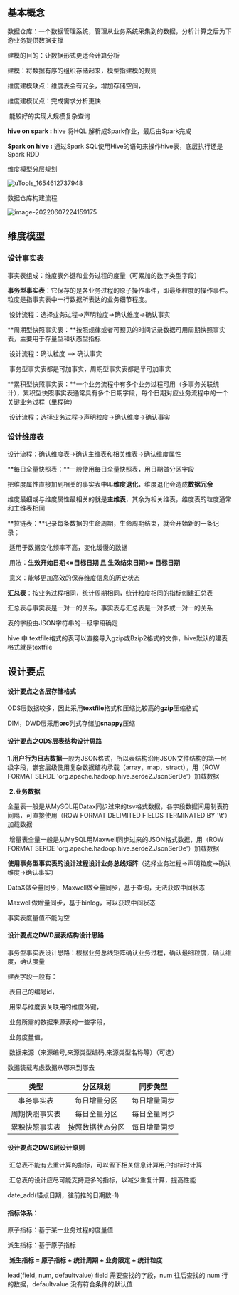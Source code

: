 ## 基本概念

数据仓库：一个数据管理系统，管理从业务系统采集到的数据，分析计算之后为下游业务提供数据支撑

建模的目的：让数据形式更适合计算分析

建模：将数据有序的组织存储起来，模型指建模的规则

维度建模缺点：维度表会有冗余，增加存储空间，

维度建模优点：完成需求分析更快

​						能较好的实现大规模复杂查询

**hive on spark :** hive 将HQL 解析成Spark作业，最后由Spark完成

**Spark on hive :** 通过Spark SQL使用Hive的语句来操作hive表，底层执行还是Spark RDD

维度模型分层规划

![uTools_1654612737948](F:\Atguigu\04_Note\文档\MDpng\uTools_1654612737948.png)



数据仓库构建流程

![image-20220607224159175](F:\Atguigu\04_Note\文档\MDpng\image-20220607224159175.png)

## 维度模型

### 设计事实表

事实表组成：维度表外键和业务过程的度量（可累加的数字类型字段）

**事务型事实表**：它保存的是各业务过程的原子操作事件，即最细粒度的操作事件。粒度是指事实表中一行数据所表达的业务细节程度。

​		设计流程：选择业务过程→声明粒度→确认维度→确认事实

**周期型快照事实表：**按照规律或者可预见的时间记录数据可用周期快照事实表，主要用于存量型和状态型指标

​		设计流程：确认粒度 --> 确认事实

​		事务型事实表都是可加事实，周期型事实表都是半可加事实

**累积型快照事实表：**一个业务流程中有多个业务过程可用（多事务关联统计），累积型快照事实表通常具有多个日期字段，每个日期对应业务流程中的一个关键业务过程（里程碑）

​		 设计流程：选择业务过程→声明粒度→确认维度→确认事实

### 设计维度表

设计流程：确认维度表→确认主维表和相关维表→确认维度属性

**每日全量快照表：**一般使用每日全量快照表，用日期做分区字段

把维度属性直接加到相关的事实表中叫**维度退化**，维度退化会造成**数据冗余**

维度最细或与维度属性最相关的就是**主维表**，其余为相关维表，维度表的粒度通常和主维表相同

**拉链表：**记录每条数据的生命周期，生命周期结束，就会开始新的一条记录；

​				适用于数据变化频率不高，变化缓慢的数据

​				用法：**生效开始日期<=目标日期  且  生效结束日期>= 目标日期**

​				意义：能够更加高效的保存维度信息的历史状态 

**汇总表**：按业务过程相同，统计周期相同，统计粒度相同的指标创建汇总表

汇总表与事实表是一对一的关系，事实表与汇总表是一对多或一对一的关系

表的字段由JSON字符串的一级字段确定

hive 中 textfile格式的表可以直接导入gzip或Bzip2格式的文件，hive默认的建表格式就是textfile

## 设计要点

#### 设计要点之各层存储格式

​		ODS层数据较多，因此采用**textfile**格式和压缩比较高的**gzip**压缩格式

​		DIM，DWD层采用**orc**列式存储加**snappy**压缩

#### 设计要点之ODS层表结构设计思路

​		**1.用户行为日志数据**一般为JSON格式，所以表结构沿用JSON文件结构的第一层级字段，嵌套层级使用复杂数据结构承载（array，map，stract），用（ROW FORMAT SERDE 'org.apache.hadoop.hive.serde2.JsonSerDe'）加载数据

​		**2.业务数据**

​			全量表一般是从MySQL用Datax同步过来的tsv格式数据，各字段数据间用制表符间隔，可直接使用（ROW FORMAT DELIMITED FIELDS TERMINATED BY '\t'） 加载数据

​			 增量表全量一般是从MySQL用Maxwell同步过来的JSON格式数据，用（ROW FORMAT SERDE 'org.apache.hadoop.hive.serde2.JsonSerDe'）加载数据

**使用事务型事实表的设计过程设计业务总线矩阵**（选择业务过程→声明粒度→确认维度→确认事实）

DataX做全量同步，Maxwell做全量同步，基于查询，无法获取中间状态

Maxwell做增量同步，基于binlog，可以获取中间状态

事实表度量值不能为空

#### 设计要点之DWD层表结构设计思路

事务型事实表设计思路：根据业务总线矩阵确认业务过程，确认最细粒度，确认维度，确认度量

建表字段一般有：

​					表自己的编号id，

​					用来与维度表关联用的维度外键，

​					业务所需的数据来源表的一些字段，

​					业务度量值，

​					数据来源（来源编号,来源类型编码,来源类型名称等）（可选）

数据装载考虑数据从哪来到哪去



|      类型      |     分区规划     |   同步类型   |
| :------------: | :--------------: | :----------: |
|   事务事实表   |   每日增量分区   | 每日增量同步 |
| 周期快照事实表 |   每日全量分区   | 每日全量同步 |
| 累积快照事实表 | 按照数据状态分区 | 每日增量同步 |



#### 设计要点之DWS层设计原则

​		汇总表不能有去重计算的指标，可以留下相关信息计算用户指标时计算

​		汇总表的设计应尽可能支持更多的指标，以减少重复计算，提高性能

date_add(锚点日期，往前推的日期数-1)

#### 指标体系：

原子指标：基于某一业务过程的度量值

派生指标：基于原子指标

​				**派生指标 = 原子指标 + 统计周期 + 业务限定 + 统计粒度**



lead(field, num, defaultvalue) field 需要查找的字段，num 往后查找的 num 行的数据，defaultvalue 没有符合条件的默认值











